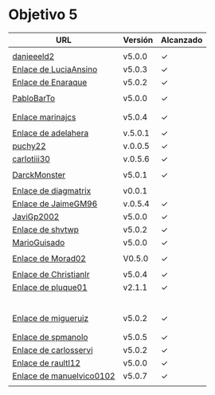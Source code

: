 # Objetivo 5

| URL                                                                                       | Versión | Alcanzado |
|-------------------------------------------------------------------------------------------|---------|-----------|
| <!-- Enlace de sergioae19 -->                                                             |         |           |
| [danieeeld2](https://github.com/danieeeld2/LogisticsRoutes/pull/44)                       | v5.0.0  | ✓         |
| [Enlace de LuciaAnsino](https://github.com/LuciaAnsino/CompraOnline/pull/26)              | v5.0.3  | ✓         |
| [Enlace de Enaraque](https://github.com/Enaraque/bus_stadistics/pull/49)                  | v5.0.2  | ✓         |
| <!-- Enlace de giorgiogiovanni -->                                                        |         |           |
| [PabloBarTo](https://github.com/PabloBarTo/Empresa/pull/25)                               | v5.0.0  | ✓         |
| <!-- Enlace de danibarranqueroo -->                                                       |         |           |
| <!-- Enlace de Amadocm -->                                                                |         |           |
| [Enlace marinajcs](https://github.com/marinajcs/asignacionTareas/pull/33)                 | v5.0.4  | ✓         |
| <!-- Enlace de GiancaGrizzly -->                                                          |         |           |
| [Enlace de adelahera](https://github.com/adelahera/basket-stats/pull/39)                  | v.5.0.1 | ✓         |
| [puchy22](https://github.com/puchy22/nutri-app/pull/41)                                   | v.0.0.5 | ✓         |
| [carlotiii30](https://github.com/carlotiii30/organizacionSemanal/pull/45)                 | v.0.5.6 | ✓         |
| <!-- Enlace de sergioffdez -->                                                            |         |           |
| [DarckMonster](https://github.com/DarckMonster/PCscrap/pull/50)                           | v5.0.1  | ✓         |
| <!-- Enlace de eugrdfolcha -->                                                            |         |           |
| [Enlace de diagmatrix](https://github.com/diagmatrix/maybe-better-maybe-worse/pull/29)    | v0.0.1  |           |
| [Enlace de JaimeGM96](https://github.com/JaimeGM96/RutasAutobuses/pull/29)                | v.0.5.4 | ✓         |
| [JaviGp2002](https://github.com/javigp2002/LazyFood/pull/36)                              | v5.0.0  | ✓         |
| [Enlace de shvtwp](https://github.com/shvtwp/DePendiente/pull/34)                         | v5.0.2  | ✓         |
| [MarioGuisado](https://github.com/MarioGuisado/TrainMe/pull/53)                           | v5.0.0  | ✓         |
| <!-- Enlace de J P S -->                                                                  |         |           |
| [Enlace de Morad02](https://github.com/Morad02/F1Data/pull/35)                            | V0.5.0  | ✓         |
| <!-- Enlace de albertolj -->                                                              |         |           |
| [Enlace de Christianlr](https://github.com/Christianlr/MIBarberSchedule/pull/48)          | v5.0.4  | ✓         |
| [Enlace de pluque01](https://github.com/pluque01/CofreSagradoVirtual/pull/30)             | v2.1.1  | ✓         |
| <!-- Enlace de josemponce -->                                                             |         |           |
| <!-- Enlace de smallPingu -->                                                             |         |           |
| <!-- Enlace de chelunike -->                                                              |         |           |
| <!-- Enlace de M M M -->                                                                  |         |           |
| <!-- Enlace de moshidev -->                                                               |         |           |
| <!-- Enlace de R L O E -->                                                                |         |           |
| [Enlace de migueruiz](https://github.com/migueruiz/Automatricula/pull/41)                 | v5.0.2  | ✓         |
| <!-- Enlace de Javito198 -->                                                              |         |           |
| <!-- Enlace de Alvarosanpal95 -->                                                         |         |           |
| [Enlace de spmanolo](https://github.com/spmanolo/calidad-aire/pull/36)                    | v5.0.5  | ✓         |
| [Enlace de carlosservi](https://github.com/carlosservi/asistente_ruta_camioneros/pull/53) | v5.0.2  | ✓         |
| [Enlace de raultl12](https://github.com/raultl12/TeamFinder/pull/75)                      | v5.0.0  | ✓         |
| [Enlace de manuelvico0102](https://github.com/manuelvico0102/easySelect/pull/33)          | v5.0.7  | ✓         |
| <!-- Enlace de johnwaves -->                                                              |         |           |
